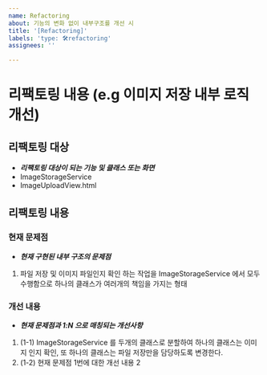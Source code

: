 ```yaml
---
name: Refactoring
about: 기능의 변화 없이 내부구조를 개선 시
title: '[Refactoring]'
labels: 'type: 🛠refactoring'
assignees: ''

---
```


# 리팩토링 내용 (e.g 이미지 저장 내부 로직 개선)

## 리팩토링 대상

- **_리팩토링 대상이 되는 기능 및 클래스 또는 화면_**
- ImageStorageService
- ImageUploadView.html

## 리팩토링 내용

### 현재 문제점

- **_현재 구현된 내부 구조의 문제점_**
1. 파일 저장 및 이미지 파일인지 확인 하는 작업을 ImageStorageService 에서 모두 수행함으로 하나의 클래스가 여러개의 책임을 가지는 형태

### 개선 내용

- **_현재 문제점과 1:N 으로 매칭되는 개선사항_**
1. (1-1) ImageStorageService 를 두개의 클래스로 분할하여 하나의 클래스는 이미지 인지 확인, 또 하나의 클래스는 파일 저장만을 담당하도록 변경한다.
2. (1-2) 현재 문제점 1번에 대한 개선 내용 2
